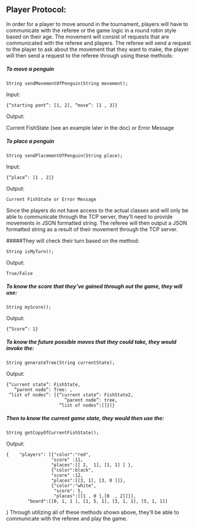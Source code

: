 ## Player Protocol:

In order for a player to move around in the tournament, players will have to communicate with the referee or the game logic in a round robin style based on their age. The movement will consist of requests that are communicated with the referee and players. The referee will send a request to the player to ask about the movement that they want to make, the player will then send a request to the referee through using these methods:

##### To move a penguin

    String sendMovementOfPenguin(String movement);
Input:

    {“starting pont”: [1, 2], “move”: [1 , 3]}
Output:

Current FishState (see an example later in the doc) or Error Message


##### To place a penguin

    String sendPlacementOfPenguin(String place);

Input: 

    {“place”: [1 , 2]}
    
Output:

    Current FishState or Error Message

Since the players do not have access to the actual classes and will only be able to communicate through the TCP server, they’ll need to provide movements in JSON formatted string. The referee will then output a JSON formatted string as a result of their movement through the TCP server. 

#####They will check their turn based on the method:

    String isMyTurn();

Output:

    True/False

##### To know the score that they’ve gained through out the game, they will use:

    String myScore();

Output:

    {“Score”: 1}

##### To know the future possible moves that they could take, they would invoke the:

    String generateTree(String currentState);

Output:

    {“current state”: FishState, 
       “parent node”: Tree: , 
     “list of nodes”: [{“current state”: FishState2, 
                          “parent node”: tree, 
                        “list of nodes”:[]}]}
##### Then to know the current game state, they would then use the:

    String getCopyOfCurrentFishState();
Output:

    {    "players": [{"color":"red",          
                     "score" :11,         
                     "places":[[ 2,  1], [1, 1] ] },       
                     {"color":black",     
                     "score" :12,          
                     "places":[[3, 1], [3, 0 ]]},       
                     {"color":"white",          
                      "score": 5,          
                      "places":[[1 , 0 ],[0  , 2]]}],   
            "board":[[0, 1, 1 ], [1, 5, 1], [3, 1, 1], [5, 1, 1]]
}
Through utilizing all of these methods shown above, they’ll be able to communicate with the referee and play the game. 
